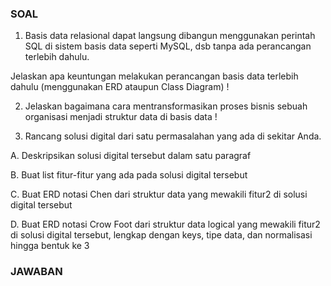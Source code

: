 ### SOAL
1. Basis data relasional dapat langsung dibangun menggunakan perintah SQL di sistem basis data seperti MySQL, dsb tanpa ada perancangan terlebih dahulu. 

Jelaskan apa keuntungan melakukan perancangan basis data terlebih dahulu (menggunakan ERD ataupun Class Diagram) !

2. Jelaskan bagaimana cara mentransformasikan proses bisnis sebuah organisasi menjadi struktur data di basis data !

3. Rancang solusi digital dari satu permasalahan yang ada di sekitar Anda. 

  A. Deskripsikan solusi digital tersebut dalam satu paragraf

  B. Buat list fitur-fitur yang ada pada solusi digital tersebut

  C. Buat ERD notasi Chen dari struktur data yang mewakili fitur2 di solusi digital tersebut

  D. Buat ERD notasi Crow Foot dari struktur data logical yang mewakili fitur2 di solusi digital tersebut, lengkap dengan keys, tipe data, dan normalisasi hingga bentuk ke 3
  
### JAWABAN
